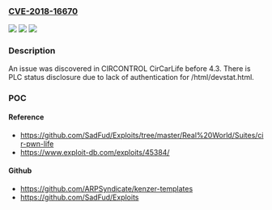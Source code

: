### [CVE-2018-16670](https://cve.mitre.org/cgi-bin/cvename.cgi?name=CVE-2018-16670)
![](https://img.shields.io/static/v1?label=Product&message=n%2Fa&color=blue)
![](https://img.shields.io/static/v1?label=Version&message=n%2Fa&color=blue)
![](https://img.shields.io/static/v1?label=Vulnerability&message=n%2Fa&color=brighgreen)

### Description

An issue was discovered in CIRCONTROL CirCarLife before 4.3. There is PLC status disclosure due to lack of authentication for /html/devstat.html.

### POC

#### Reference
- https://github.com/SadFud/Exploits/tree/master/Real%20World/Suites/cir-pwn-life
- https://www.exploit-db.com/exploits/45384/

#### Github
- https://github.com/ARPSyndicate/kenzer-templates
- https://github.com/SadFud/Exploits

